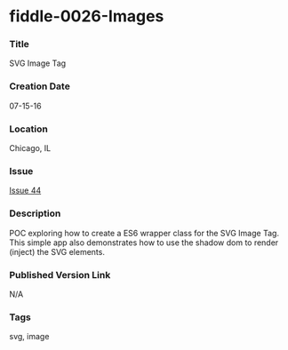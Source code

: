 fiddle-0026-Images
======


### Title

SVG Image Tag


### Creation Date

07-15-16


### Location

Chicago, IL

### Issue

[Issue 44](https://github.com/bradyhouse/house/issues/44)


### Description

POC exploring how to create a ES6 wrapper class for the SVG Image Tag.  This simple app also demonstrates how
to use the shadow dom to render (inject) the SVG elements.


### Published Version Link

N/A


### Tags

svg, image
